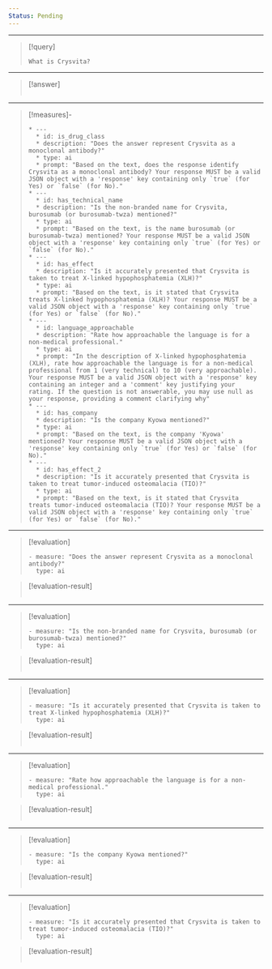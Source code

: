 ```yaml
---
Status: Pending
---
```


***

> [!query]
> ```query-text
> What is Crysvita?
> ```

***

> [!answer]
> ```answer-text
> 
> ```

***

> [!measures]-
> ```measures-md
> * ---
>   * id: is_drug_class
>   * description: "Does the answer represent Crysvita as a monoclonal antibody?"
>   * type: ai
>   * prompt: "Based on the text, does the response identify Crysvita as a monoclonal antibody? Your response MUST be a valid JSON object with a 'response' key containing only `true` (for Yes) or `false` (for No)."
> * ---
>   * id: has_technical_name
>   * description: "Is the non-branded name for Crysvita, burosumab (or burosumab-twza) mentioned?"
>   * type: ai
>   * prompt: "Based on the text, is the name burosumab (or burosumab-twza) mentioned? Your response MUST be a valid JSON object with a 'response' key containing only `true` (for Yes) or `false` (for No)."
> * ---
>   * id: has_effect
>   * description: "Is it accurately presented that Crysvita is taken to treat X-linked hypophosphatemia (XLH)?"
>   * type: ai
>   * prompt: "Based on the text, is it stated that Crysvita treats X-linked hypophosphatemia (XLH)? Your response MUST be a valid JSON object with a 'response' key containing only `true` (for Yes) or `false` (for No)."
> * ---
>   * id: language_approachable
>   * description: "Rate how approachable the language is for a non-medical professional."
>   * type: ai
>   * prompt: "In the description of X-linked hypophosphatemia (XLH), rate how approachable the language is for a non-medical professional from 1 (very technical) to 10 (very approachable). Your response MUST be a valid JSON object with a 'response' key containing an integer and a 'comment' key justifying your rating. If the question is not answerable, you may use null as your response, providing a comment clarifying why"
> * ---
>   * id: has_company
>   * description: "Is the company Kyowa mentioned?"
>   * type: ai
>   * prompt: "Based on the text, is the company 'Kyowa' mentioned? Your response MUST be a valid JSON object with a 'response' key containing only `true` (for Yes) or `false` (for No)."
> * ---
>   * id: has_effect_2
>   * description: "Is it accurately presented that Crysvita is taken to treat tumor-induced osteomalacia (TIO)?"
>   * type: ai
>   * prompt: "Based on the text, is it stated that Crysvita treats tumor-induced osteomalacia (TIO)? Your response MUST be a valid JSON object with a 'response' key containing only `true` (for Yes) or `false` (for No)."
> ```

***

> [!evaluation]
> ```evaluation-yaml
> - measure: "Does the answer represent Crysvita as a monoclonal antibody?"
>   type: ai
> ```

> [!evaluation-result]
> ```evaluation-result-text
> 
> ```

***

> [!evaluation]
> ```evaluation-yaml
> - measure: "Is the non-branded name for Crysvita, burosumab (or burosumab-twza) mentioned?"
>   type: ai
> ```

> [!evaluation-result]
> ```evaluation-result-text
> 
> ```

***

> [!evaluation]
> ```evaluation-yaml
> - measure: "Is it accurately presented that Crysvita is taken to treat X-linked hypophosphatemia (XLH)?"
>   type: ai
> ```

> [!evaluation-result]
> ```evaluation-result-text
> 
> ```

***

> [!evaluation]
> ```evaluation-yaml
> - measure: "Rate how approachable the language is for a non-medical professional."
>   type: ai
> ```

> [!evaluation-result]
> ```evaluation-result-text
> 
> ```

***

> [!evaluation]
> ```evaluation-yaml
> - measure: "Is the company Kyowa mentioned?"
>   type: ai
> ```

> [!evaluation-result]
> ```evaluation-result-text
> 
> ```

***

> [!evaluation]
> ```evaluation-yaml
> - measure: "Is it accurately presented that Crysvita is taken to treat tumor-induced osteomalacia (TIO)?"
>   type: ai
> ```

> [!evaluation-result]
> ```evaluation-result-text
> 
> ```